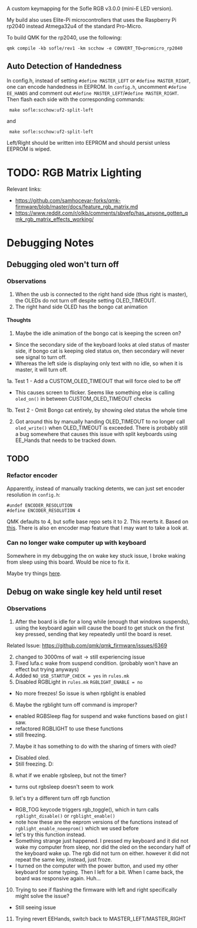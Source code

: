 A custom keymapping for the Sofle RGB v3.0.0 (mini-E LED version).

My build also uses Elite-Pi microcontrollers that uses the Raspberry Pi rp2040 instead Atmega32u4 of the standard Pro-Micro.

To build QMK for the rp2040, use the following:

```
qmk compile -kb sofle/rev1 -km scchow -e CONVERT_TO=promicro_rp2040
```

Auto Detection of Handedness
---

In config.h, instead of setting `#define MASTER_LEFT` or `#define MASTER_RIGHT`, one can encode handedness in EEPROM.
In `config.h`, uncomment `#define EE_HANDS` and comment out `#define MASTER_LEFT`/`#define MASTER_RIGHT`. 
Then flash each side with the corresponding commands:
```
 make sofle:scchow:uf2-split-left
```
and 
```
 make sofle:scchow:uf2-split-left
```
Left/Right should be written into EEPROM and should persist unless EEPROM is wiped.

# TODO: RGB Matrix Lighting

Relevant links:
- https://github.com/samhocevar-forks/qmk-firmware/blob/master/docs/feature_rgb_matrix.md
- https://www.reddit.com/r/olkb/comments/sbvefp/has_anyone_gotten_qmk_rgb_matrix_effects_working/


# Debugging Notes

## Debugging oled won't turn off


### Observations

1. When the usb is connected to the right hand side (thus right is master), the OLEDs do not turn off despite setting OLED_TIMEOUT.
2. The right hand side OLED has the bongo cat animation

#### Thoughts

1. Maybe the idle animation of the bongo cat is keeping the screen on?
 - Since the secondary side of the keyboard looks at oled status of master side, if bongo cat is keeping oled status on, then secondary will never see signal to turn off.
 - Whereas the left side is displaying only text with no idle, so when it is master, it will turn off.
 
1a. Test 1 - Add a CUSTOM_OLED_TIMEOUT that will force oled to be off 
 - This causes screen to flicker. Seems like something else is calling `oled_on()` in between CUSTOM_OLED_TIMEOUT checks

1b. Test 2 - Omit Bongo cat entirely, by showing oled status the whole time

2. Got around this by manually handing OLED_TIMEOUT to no longer call `oled_write()` when OLED_TIMEOUT is exceeded. There is probably still a bug somewhere that causes this issue with split keyboards using EE_Hands that needs to be tracked down. 

## TODO

### Refactor encoder
Apparently, instead of manually tracking detents, we can just set encoder resolution in `config.h`:
```
#undef ENCODER_RESOLUTION
#define ENCODER_RESOLUTION 4
```
QMK defaults to 4, but sofle base repo sets it to 2. This reverts it. Based on [this](https://github.com/qmk/qmk_firmware/pull/19524#discussion_r1063983324).
There is also en encoder map feature that I may want to take a look at.

### Can no longer wake computer up with keyboard

Somewhere in my debugging the on wake key stuck issue, I broke waking from sleep using this board. Would be nice to fix it.

Maybe try things [here](https://github.com/qmk/qmk_firmware/issues/1149#issuecomment-792042931).

## Debug on wake single key held until reset

### Observations
 
 1. After the board is idle for a long while (enough that windows suspends), using the keyboard again will cause the board to get stuck on the first key pressed, sending that key repeatedly until the board is reset.

 Related Issue: https://github.com/qmk/qmk_firmware/issues/6369
 
 2. changed to 3000ms of wait -> still experiencing issue
 3. Fixed lufa.c wake from suspend condition. (probably won't have an effect but trying anyways)
 4. Added `NO_USB_STARTUP_CHECK = yes` in `rules.mk`
 5. Disabled RGBLight in `rules.mk` `RGBLIGHT_ENABLE = no`
   - No more freezes! So issue is when rgblight is enabled
 6. Maybe the rgblight turn off command is improper?
   - enabled RGBSleep flag for suspend and wake functions based on gist I saw.
   - refactored RGBLIGHT to use these functions
   - still freezing.
 7. Maybe it has something to do with the sharing of timers with oled?
   - Disabled oled.
   - Still freezing. D:
 8. what if we enable rgbsleep, but not the timer?
   - turns out rgbsleep doesn't seem to work
 9. let's try a different turn off rgb function
   - RGB_TOG keycode triggers rgb_toggle(), which in turn calls `rgblight_disable()` or `rgblight_enable()`
   - note how these are the eeprom versions of the functions instead of `rgblight_enable_noeeprom()` which we used before
   - let's try this function instead.
   - Something strange just happened. I pressed my keyboard and it did not wake my computer from sleep, nor did the oled on the secondary half of the keyboard wake up. The rgb did not turn on either. however it did not repeat the same key, instead, just froze.
   - I turned on the computer with the power button, and used my other keyboard for some typing. Then I left for a bit. When I came back, the board was responsive again. Huh...
 10. Trying to see if flashing the firmware with left and right specifically might solve the issue?
 - Still seeing issue
 11. Trying revert EEHands, switch back to MASTER_LEFT/MASTER_RIGHT

   

 